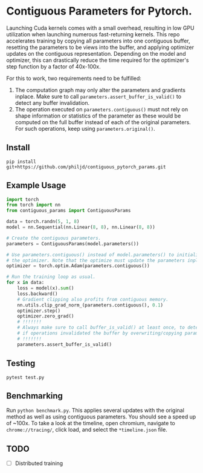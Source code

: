 # Contiguous Parameters for Pytorch.
Launching Cuda kernels comes with a small overhead, resulting in low GPU utilization
when launching numerous fast-returning kernels.
This repo accelerates training by copying all parameters into one contiguous
buffer, resetting the parameters to be views into the buffer, and applying
optimizer updates on the contiguous representation. Depending on the model and 
optimizer, this can drastically reduce the time required for the optimizer's step
function by a factor of 40x-100x.

For this to work, two requirements need to be fulfilled:
1. The computation graph may only alter the parameters and gradients inplace.
   Make sure to call `parameters.assert_buffer_is_valid()` to detect any buffer
   invalidation.
2. The operation executed on `parameters.contiguous()` must not rely on shape
   information or statistics of the parameter as these would be computed on the
   full buffer instead of each of the original parameters. For such operations,
   keep using `parameters.original()`.

## Install
```
pip install git+https://github.com/philjd/contiguous_pytorch_params.git
```

## Example Usage
```python
import torch
from torch import nn
from contiguous_params import ContiguousParams

data = torch.randn(5, 1, 8)
model = nn.Sequential(nn.Linear(8, 8), nn.Linear(8, 8))

# Create the contiguous parameters.
parameters = ContiguousParams(model.parameters())

# Use parameters.contiguous() instead of model.parameters() to initialize
# the optimizer. Note that the optimize must update the parameters inplace.
optimizer = torch.optim.Adam(parameters.contiguous())

# Run the training loop as usual.
for x in data:
    loss = model(x).sum()
    loss.backward()
    # Gradient clipping also profits from contiguous memory.
    nn.utils.clip_grad_norm_(parameters.contiguous(), 0.1)
    optimizer.step()
    optimizer.zero_grad()
    # !!!!!!!
    # Always make sure to call buffer_is_valid() at least once, to detect
    # if operations invalidated the buffer by overwriting/copying parameters.
    # !!!!!!!
    parameters.assert_buffer_is_valid()
``` 


## Testing
```
pytest test.py
```

## Benchmarking
Run `python benchmark.py`. This applies several updates with the original method
as well as using contiguous parameters. You should see a speed up of ~100x.
To take a look at the timeline, open chromium, navigate to `chrome://tracing/`,
click load, and select the `*timeline.json` file.


## TODO
- [ ] Distributed training
